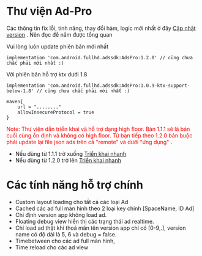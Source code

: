 # Thư viện Ad-Pro

Các thông tin fix lỗi, tính năng, thay đổi hàm, logic mới nhất ở đây [Cập nhật version](log-update.md) . Nên đọc để nắm được tổng quan

Vui lòng luôn update phiên bản mới nhất
```
implementation 'com.android.fullhd.adssdk:AdsPro:1.2.0' // cũng chưa chắc phải mới nhất :) 
```

Với phiên bản hỗ trợ ktx dưới 1.8
```
implementation 'com.android.fullhd.adssdk:AdsPro:1.0.9-ktx-support-below-1.8' // cũng chưa chắc phải mới nhất :)
```

```grovy
maven{
    url = "........"
    allowInsecureProtocol = true   
}
```

<span style="color: red;">Note: Thư viện dần triển khai và hỗ trợ dạng high floor. Bản 1.1.1 sẽ là bản cuối cùng ổn định và không có high floor. Từ bạn tiếp theo 1.2.0 bản buộc phải update lại file json ads trên cả "remote" và dưới "ứng dụng" </span>.

- Nếu dùng từ 1.1.1 trở xuống [Triển khai nhanh](started_below_1.2.md)
- Nếu dùng từ 1.2.0 trở lên   [Triển khai nhanh](started_above_1.2.md)

# Các tính năng hỗ trợ chính
- Custom layout loading cho tất cả các loại Ad
- Cached các ad full màn hình theo 2 loại key chính [SpaceName, ID Ad]
- Chỉ định version app không load ad.
- Floating debug view hiển thị các trạng thái ad realtime.
- Chỉ load ad thật khi thoả mãn tên version app chỉ có [0-9,.], version name có độ dài là 5, 6 và debug = false.
- Timebetween cho các ad full màn hình,
- Time reload cho các ad view
